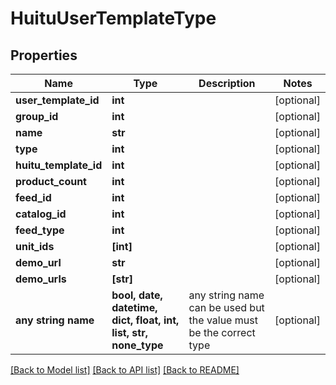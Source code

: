 # HuituUserTemplateType


## Properties
Name | Type | Description | Notes
------------ | ------------- | ------------- | -------------
**user_template_id** | **int** |  | [optional] 
**group_id** | **int** |  | [optional] 
**name** | **str** |  | [optional] 
**type** | **int** |  | [optional] 
**huitu_template_id** | **int** |  | [optional] 
**product_count** | **int** |  | [optional] 
**feed_id** | **int** |  | [optional] 
**catalog_id** | **int** |  | [optional] 
**feed_type** | **int** |  | [optional] 
**unit_ids** | **[int]** |  | [optional] 
**demo_url** | **str** |  | [optional] 
**demo_urls** | **[str]** |  | [optional] 
**any string name** | **bool, date, datetime, dict, float, int, list, str, none_type** | any string name can be used but the value must be the correct type | [optional]

[[Back to Model list]](../README.md#documentation-for-models) [[Back to API list]](../README.md#documentation-for-api-endpoints) [[Back to README]](../README.md)


